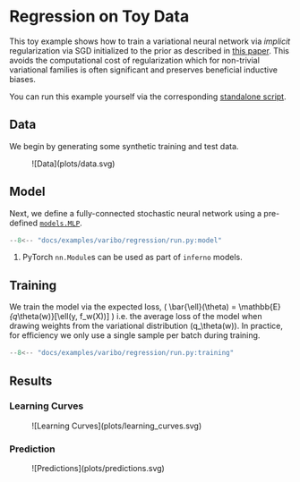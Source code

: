 # Regression on Toy Data

This toy example shows how to train a variational neural network via *implicit* regularization via SGD initialized to the prior as described in [this paper](https://arxiv.org/abs/2505.20235). This avoids the computational cost of regularization which for non-trivial variational families is often significant and preserves beneficial inductive biases.

You can run this example yourself via the corresponding [standalone script](run.py).

## Data

We begin by generating some synthetic training and test data.

<figure markdown="1">
![Data](plots/data.svg)
</figure>

## Model

Next, we define a fully-connected stochastic neural network using a pre-defined [``models.MLP``](../../../api/models.md#inferno.models.MLP).

```python title="Model"
--8<-- "docs/examples/varibo/regression/run.py:model"
```

1.  PyTorch ``nn.Module``s can be used as part of ``inferno`` models.


## Training

We train the model via the expected loss, 
\(
\bar{\ell}(\theta) = \mathbb{E}_{q_\theta(w)}[\ell(y, f_w(X))]
\)
i.e. the average loss of the model when drawing weights from the variational distribution \(q_\theta(w)\).
In practice, for efficiency we only use a single sample per batch during training.

```python title="Training"
--8<-- "docs/examples/varibo/regression/run.py:training"
```

## Results

### Learning Curves

<figure markdown="1">
![Learning Curves](plots/learning_curves.svg)
</figure>

### Prediction

<figure markdown="1">
![Predictions](plots/predictions.svg)
</figure>

<!-- 
Show code above but don't execute and include generated plots.

- How to format code blocks: https://squidfunk.github.io/mkdocs-material/reference/code-blocks/#usage
- Options for including code from a separate file: https://facelessuser.github.io/pymdown-extensions/extensions/snippets/#snippets-notation
- Options for executing code in blocks: https://pawamoy.github.io/markdown-exec/usage/#render-the-source-code-as-well
- Options for displaying plots: https://pawamoy.github.io/markdown-exec/gallery/#with-matplotlib
- Options for sharing variables between code blocks etc.: https://pawamoy.github.io/markdown-exec/usage
-->


